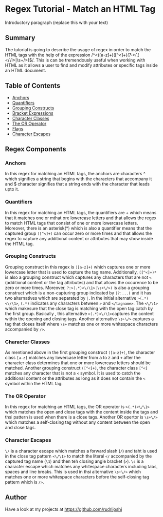 # Regex Tutorial - Match an HTML Tag

Introductory paragraph (replace this with your text)

## Summary

The tutorial is going to describe the usage of regex in order to match the HTML tags with the help of the expression /^<([a-z]+)([^<]+)*(?:>(.*)<\/\1>|\s+\/>)$/. This is can be tremendously useful when working with HTML as it allows a user to find and modify attributes or specific tags inside an HTML document.

## Table of Contents

- [Anchors](#anchors)
- [Quantifiers](#quantifiers)
- [Grouping Constructs](#grouping-constructs)
- [Bracket Expressions](#bracket-expressions)
- [Character Classes](#character-classes)
- [The OR Operator](#the-or-operator)
- [Flags](#flags)
- [Character Escapes](#character-escapes)

## Regex Components

### Anchors

In this regex for matching an HTML tags, the anchors are characters ^ which signifies a string that begins with the characters that accompany it and $ character signifies that a string ends with the character that leads upto it.

### Quantifiers

In this regex for matching an HTML tags, the quantifiers are + which means that it matches one or mthat ore lowercase letters and that allows the regex to match HTML tags that consist of one or more lowercase letters. Moreover, there is an asterisk(*) which is also a quantifier means that the captured group `([^<]+)` can occur zero or more times and that allows the regex to capture any additional content or attributes that may show inside the HTML tag.

### Grouping Constructs

Grouping construct in this regex is `([a-z]+)` which captures one or more lowercase letter that is used to capture the tag name. Additionally, `([^<]+)*` is also a grouping construct which captures any characters that are not `<` (additional content or the tag attributes) and that allows the occurence to be zero or more times. Moreover, `?:>(.*)<\/\1>|\s+\/>)` is also a grouping construct which is a non-capturing group indicated by `(?:...)` and it has two alternatives which are separated by `|`. In the initial alternative `>(.*)<\/\1>`, `(.*)` indicates any characters between `>` and `</tagname>`. The `<\/\1>` which makesure that the close tag is matching with the open tag catch by the first group. Basically , this alternative `>(.*)<\/\1>`captures the content within the opening and closing tags. Another alternative `\s+\/>` captures a tag that closes itself where `\s+` matches one or more whitespace characters accompanied by `/>`.


### Character Classes

As mentioned above in the first grouping construct `([a-z]+)`, the character class `[a-z]` matches any lowercase letter from a to z and `+` after the character class determines that one or more lowercase letters should be matched. Another grouping construct `([^<]+)`, the character class `[^<]` matches any character that is not a `<` symbol. It is used to catch the additional content or the attributes as long as it does not contain the `<` symbol within the HTML tag.

### The OR Operator

In this regex for matching an HTML tags, the OR operator is `>(.*)<\/\1>` which matches the open and close tags with the content inside the tags and thsi pattern is used when there is a close tags. Another OR opertor is `\s+\/>` which matches a self-closing tag without any content between the open and close tags.


### Character Escapes

`\/` is a character escape which matches a forward slash (`/`) and taht is used in the close tag pattern `<\/\1>` to match the literal `</` accompanied by the captured tag name (`\1`) and then teh closing angle bracket (`>`). `\s` is a character escape which matches any whitespace characters including tabs, spaces and line breaks. This is used in thsi alternative `\s+\/>` which matches one or more whitespace characters before the self-closing tag pattern which is `/>`.

## Author

Have a look at my projects at https://github.com/rudrijoshi
